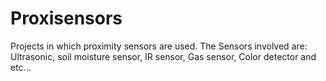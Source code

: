 # Proxisensors
Projects in which proximity sensors are used.
The Sensors involved are:  Ultrasonic, soil moisture sensor, IR sensor, Gas sensor, Color detector and etc...
